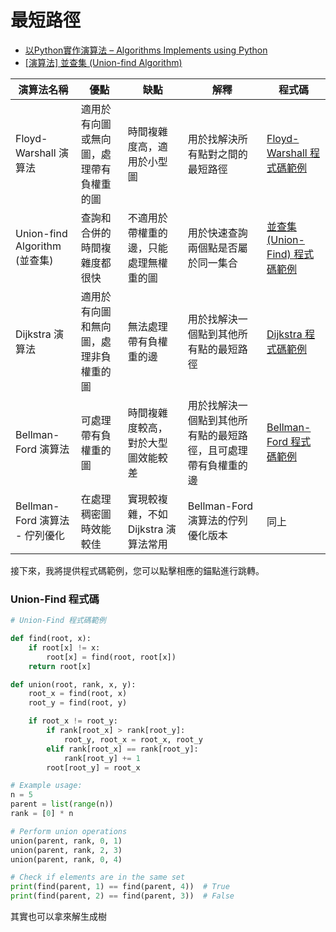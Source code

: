 # 最短路徑

- [以Python實作演算法 – Algorithms Implements using Python](https://super9.space/archives/1562)
- [[演算法] 並查集 (Union-find Algorithm)](https://ithelp.ithome.com.tw/articles/10209278)


| 演算法名稱                     | 優點                                     | 缺點                                   | 解釋                                                           | 程式碼                                               |
| ------------------------------ | ---------------------------------------- | -------------------------------------- | -------------------------------------------------------------- | ---------------------------------------------------- |
| Floyd-Warshall 演算法          | 適用於有向圖或無向圖，處理帶有負權重的圖 | 時間複雜度高，適用於小型圖             | 用於找解決所有點對之間的最短路徑                               | [Floyd-Warshall 程式碼範例](./Floyd-Warshall.md)     |
| Union-find Algorithm (並查集)  | 查詢和合併的時間複雜度都很快             | 不適用於帶權重的邊，只能處理無權重的圖 | 用於快速查詢兩個點是否屬於同一集合                             | [並查集 (Union-Find) 程式碼範例](#union-find-程式碼) |
| Dijkstra 演算法                | 適用於有向圖和無向圖，處理非負權重的圖   | 無法處理帶有負權重的邊                 | 用於找解決一個點到其他所有點的最短路徑                         | [Dijkstra 程式碼範例](./Dijkstra's演算法.md)         |
| Bellman-Ford 演算法            | 可處理帶有負權重的圖                     | 時間複雜度較高，對於大型圖效能較差     | 用於找解決一個點到其他所有點的最短路徑，且可處理帶有負權重的邊 | [Bellman-Ford 程式碼範例](./Bellman–Ford演算法.md)   |
| Bellman-Ford 演算法 - 佇列優化 | 在處理稠密圖時效能較佳                   | 實現較複雜，不如 Dijkstra 演算法常用   | Bellman-Ford 演算法的佇列優化版本                              | 同上                                                 |

接下來，我將提供程式碼範例，您可以點擊相應的錨點進行跳轉。


### Union-Find 程式碼
```python
# Union-Find 程式碼範例

def find(root, x):
    if root[x] != x:
        root[x] = find(root, root[x])
    return root[x]

def union(root, rank, x, y):
    root_x = find(root, x)
    root_y = find(root, y)

    if root_x != root_y:
        if rank[root_x] > rank[root_y]:
            root_y, root_x = root_x, root_y
        elif rank[root_x] == rank[root_y]:
            rank[root_y] += 1
        root[root_y] = root_x

# Example usage:
n = 5
parent = list(range(n))
rank = [0] * n

# Perform union operations
union(parent, rank, 0, 1)
union(parent, rank, 2, 3)
union(parent, rank, 0, 4)

# Check if elements are in the same set
print(find(parent, 1) == find(parent, 4))  # True
print(find(parent, 2) == find(parent, 3))  # False
```

其實也可以拿來解生成樹